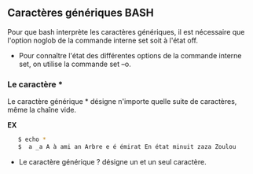 ## Caractères génériques BASH 

Pour que bash interprète les caractères génériques, il est nécessaire que l'option noglob de la
commande interne set soit à l'état off.


- Pour connaître l'état des différentes options de la commande interne set, on utilise la commande set –o.

### Le caractère  * 
Le caractère générique * désigne n'importe quelle suite de caractères, même la chaîne vide.

**EX** 
```bash
   $ echo * 
   $  a _a A à ami an Arbre e é émirat En état minuit zaza Zoulou
   ```
- Le caractère générique ? désigne un et un seul caractère.
